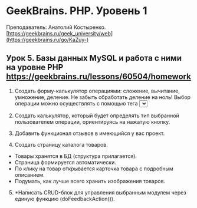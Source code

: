 ﻿# GeekBrains. PHP. Уровень 1
Преподаватель: Анатолий Костыренко.
<br>[https://geekbrains.ru/geek_university/web](https://geekbrains.ru/go/KaZuy-)

## Урок 5. Базы данных MySQL и работа с ними на уровне PHP https://geekbrains.ru/lessons/60504/homework

1. Создать форму-калькулятор операциями: сложение, вычитание, умножение, деление. Не забыть обработать деление на ноль! Выбор операции можно осуществлять с помощью тега <select>.

2. Создать калькулятор, который будет определять тип выбранной пользователем операции, ориентируясь на нажатую кнопку.

3. Добавить функционал отзывов в имеющийся у вас проект.

4. Создать страницу каталога товаров. 
- Товары хранятся в БД (структура прилагается).
- Страница формируется автоматически.
- По клику на товар открывается карточка товара с подробным описанием.
- Подумать, как лучше всего хранить изображения товаров.

5.	*Написать CRUD-блок для управления выбранным модулем через единую функцию (doFeedbackAction()).
